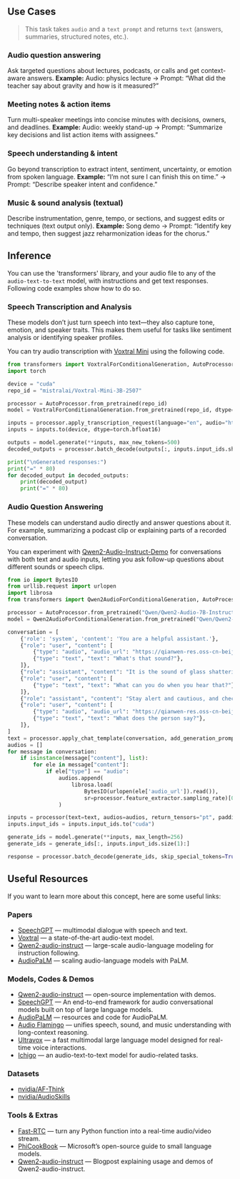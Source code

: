 ## Use Cases

> This task takes `audio` and a `text prompt` and returns `text` (answers, summaries, structured notes, etc.).

### Audio question answering
Ask targeted questions about lectures, podcasts, or calls and get context-aware answers.
**Example:** Audio: physics lecture → Prompt: “What did the teacher say about gravity and how is it measured?”

### Meeting notes & action items
Turn multi-speaker meetings into concise minutes with decisions, owners, and deadlines.
**Example:** Audio: weekly stand-up → Prompt: “Summarize key decisions and list action items with assignees.”

### Speech understanding & intent
Go beyond transcription to extract intent, sentiment, uncertainty, or emotion from spoken language.
**Example:** “I’m not sure I can finish this on time.” → Prompt: “Describe speaker intent and confidence.”

### Music & sound analysis (textual)
Describe instrumentation, genre, tempo, or sections, and suggest edits or techniques (text output only).
**Example:** Song demo → Prompt: “Identify key and tempo, then suggest jazz reharmonization ideas for the chorus.”

## Inference
You can use the 'transformers' library, and your audio file to any of the `audio-text-to-text` model, with instructions and get text responses. Following code examples show how to do so.

### Speech Transcription and Analysis
These models don’t just turn speech into text—they also capture tone, emotion, and speaker traits. This makes them useful for tasks like sentiment analysis or identifying speaker profiles.

You can try audio transcription with [Voxtral Mini](https://huggingface.co/mistralai/Voxtral-Mini-3B-2507) using the following code.

```python
from transformers import VoxtralForConditionalGeneration, AutoProcessor
import torch

device = "cuda"
repo_id = "mistralai/Voxtral-Mini-3B-2507"

processor = AutoProcessor.from_pretrained(repo_id)
model = VoxtralForConditionalGeneration.from_pretrained(repo_id, dtype=torch.bfloat16, device_map=device)

inputs = processor.apply_transcription_request(language="en", audio="https://huggingface.co/datasets/hf-internal-testing/dummy-audio-samples/resolve/main/obama.mp3", model_id=repo_id)
inputs = inputs.to(device, dtype=torch.bfloat16)

outputs = model.generate(**inputs, max_new_tokens=500)
decoded_outputs = processor.batch_decode(outputs[:, inputs.input_ids.shape[1]:], skip_special_tokens=True)

print("\nGenerated responses:")
print("=" * 80)
for decoded_output in decoded_outputs:
    print(decoded_output)
    print("=" * 80)
```

### Audio Question Answering 
These models can understand audio directly and answer questions about it. For example, summarizing a podcast clip or explaining parts of a recorded conversation.

You can experiment with [Qwen2-Audio-Instruct-Demo](https://huggingface.co/Qwen/Qwen2-Audio-Instruct-Demo) for conversations with both text and audio inputs, letting you ask follow-up questions about different sounds or speech clips.

```python
from io import BytesIO
from urllib.request import urlopen
import librosa
from transformers import Qwen2AudioForConditionalGeneration, AutoProcessor

processor = AutoProcessor.from_pretrained("Qwen/Qwen2-Audio-7B-Instruct")
model = Qwen2AudioForConditionalGeneration.from_pretrained("Qwen/Qwen2-Audio-7B-Instruct", device_map="auto")

conversation = [
    {'role': 'system', 'content': 'You are a helpful assistant.'}, 
    {"role": "user", "content": [
        {"type": "audio", "audio_url": "https://qianwen-res.oss-cn-beijing.aliyuncs.com/Qwen2-Audio/audio/glass-breaking-151256.mp3"},
        {"type": "text", "text": "What's that sound?"},
    ]},
    {"role": "assistant", "content": "It is the sound of glass shattering."},
    {"role": "user", "content": [
        {"type": "text", "text": "What can you do when you hear that?"},
    ]},
    {"role": "assistant", "content": "Stay alert and cautious, and check if anyone is hurt or if there is any damage to property."},
    {"role": "user", "content": [
        {"type": "audio", "audio_url": "https://qianwen-res.oss-cn-beijing.aliyuncs.com/Qwen2-Audio/audio/1272-128104-0000.flac"},
        {"type": "text", "text": "What does the person say?"},
    ]},
]
text = processor.apply_chat_template(conversation, add_generation_prompt=True, tokenize=False)
audios = []
for message in conversation:
    if isinstance(message["content"], list):
        for ele in message["content"]:
            if ele["type"] == "audio":
                audios.append(
                    librosa.load(
                        BytesIO(urlopen(ele['audio_url']).read()), 
                        sr=processor.feature_extractor.sampling_rate)[0]
                )

inputs = processor(text=text, audios=audios, return_tensors="pt", padding=True)
inputs.input_ids = inputs.input_ids.to("cuda")

generate_ids = model.generate(**inputs, max_length=256)
generate_ids = generate_ids[:, inputs.input_ids.size(1):]

response = processor.batch_decode(generate_ids, skip_special_tokens=True, clean_up_tokenization_spaces=False)[0]
```

## Useful Resources

If you want to learn more about this concept, here are some useful links:

### Papers
- [SpeechGPT](https://huggingface.co/papers/2507.13264) — multimodal dialogue with speech and text.
- [Voxtral](https://huggingface.co/papers/2507.13264) — a state-of-the-art audio-text model.
- [Qwen2-audio-instruct](https://huggingface.co/papers/2407.10759) — large-scale audio-language modeling for instruction following.
- [AudioPaLM](https://huggingface.co/papers/2306.12925) — scaling audio-language models with PaLM.

### Models, Codes & Demos
- [Qwen2-audio-instruct](https://github.com/QwenLM/Qwen2-Audio) — open-source implementation with demos.
- [SpeechGPT](https://github.com/0nutation/SpeechGPT) — An end-to-end framework for audio conversational models built on top of large language models.
- [AudioPaLM](https://google-research.github.io/seanet/audiopalm/examples/) — resources and code for AudioPaLM.
- [Audio Flamingo](https://huggingface.co/nvidia/audio-flamingo-3) — unifies speech, sound, and music understanding with long-context reasoning.
- [Ultravox](https://github.com/fixie-ai/ultravox) — a fast multimodal large language model designed for real-time voice interactions.
- [Ichigo](https://github.com/menloresearch/ichigo) — an audio-text-to-text model for audio-related tasks.

### Datasets
- [nvidia/AF-Think](https://huggingface.co/datasets/nvidia/AF-Think)
- [nvidia/AudioSkills](https://huggingface.co/datasets/nvidia/AudioSkills)


### Tools & Extras
- [Fast-RTC](https://huggingface.co/fastrtc) — turn any Python function into a real-time audio/video stream.
- [PhiCookBook](https://github.com/microsoft/PhiCookBook) — Microsoft’s open-source guide to small language models.
- [Qwen2-audio-instruct](https://qwenlm.github.io/blog/qwen2-audio/) — Blogpost explaining usage and demos of Qwen2-audio-instruct.
